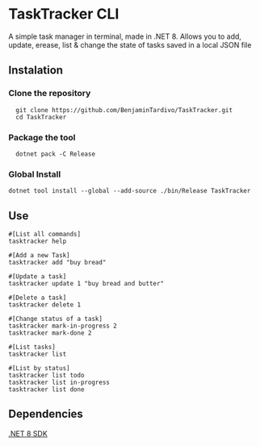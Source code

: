 # TaskTracker CLI

  A simple task manager in terminal, made in .NET 8.
  Allows you to add, update, erease, list & change the state of tasks saved in a local JSON file


## Instalation

### Clone the repository 

```
  git clone https://github.com/BenjaminTardivo/TaskTracker.git
  cd TaskTracker
 ```
### Package the tool

```
  dotnet pack -C Release
```

### Global Install

```
dotnet tool install --global --add-source ./bin/Release TaskTracker
```

## Use

```
#[List all commands]
tasktracker help

#[Add a new Task]
tasktracker add "buy bread"

#[Update a task]
tasktracker update 1 "buy bread and butter"

#[Delete a task]
tasktracker delete 1

#[Change status of a task]
tasktracker mark-in-progress 2
tasktracker mark-done 2

#[List tasks]
tasktracker list

#[List by status]
tasktracker list todo
tasktracker list in-progress
tasktracker list done
```

## Dependencies
[.NET 8 SDK](https://dotnet.microsoft.com/en-us/download)
